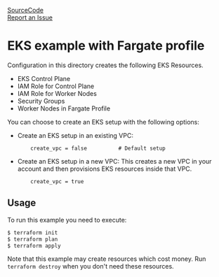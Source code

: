 [SourceCode](https://github.com/nclouds/terraform-aws-eks/tree/master/examples/fargate)   
[Report an Issue](https://github.com/nclouds/terraform-aws-eks/issues)

# EKS example with Fargate profile

Configuration in this directory creates the following EKS Resources.
- EKS Control Plane
- IAM Role for Control Plane
- IAM Role for Worker Nodes
- Security Groups
- Worker Nodes in Fargate Profile

You can choose to create an EKS setup with the following options:

- Create an EKS setup in an existing VPC:
    ```
        create_vpc = false          # Default setup
    ```
- Create an EKS setup in a new VPC: 
    This creates a new VPC in your account and then provisions EKS resources inside that VPC.
    ```
        create_vpc = true
    ```

## Usage

To run this example you need to execute:

```bash
$ terraform init
$ terraform plan
$ terraform apply
```

Note that this example may create resources which cost money. Run `terraform destroy` when you don't need these resources.
